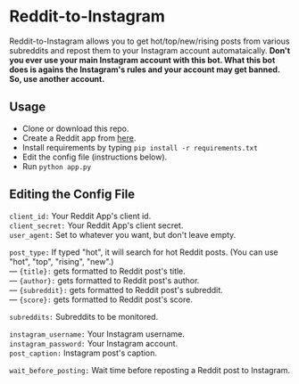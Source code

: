 # Reddit-to-Instagram
Reddit-to-Instagram allows you to get hot/top/new/rising posts from various subreddits and repost them to your Instagram account automataically. **Don't you ever use your main Instagram account with this bot. What this bot does is agains the Instagram's rules and your account may get banned. So, use another account.**

## Usage

- Clone or download this repo.
- Create a Reddit app from [here](https://ssl.reddit.com/prefs/apps/).
- Install requirements by typing ``pip install -r requirements.txt``
- Edit the config file (instructions below).
- Run ``python app.py``

## Editing the Config File
``client_id:`` Your Reddit App's client id.  
``client_secret:`` Your Reddit App's client secret.  
``user_agent:`` Set to whatever you want, but don't leave empty.  

``post_type:`` If typed "hot", it will search for hot Reddit posts. (You can use "hot", "top", "rising", "new".)  
&mdash; ``{title}:`` gets formatted to Reddit post's title.  
&mdash; ``{author}:`` gets formatted to Reddit post's author.  
&mdash; ``{subreddit}:`` gets formatted to Reddit post's subreddit.  
&mdash; ``{score}:`` gets formatted to Reddit post's score.  

``subreddits:`` Subreddits to be monitored.  


``instagram_username:`` Your Instagram username.   
``instagram_password:`` Your Instagram account.  
``post_caption:`` Instagram post's caption.  

``wait_before_posting:`` Wait time before reposting a Reddit post to Instagram.
